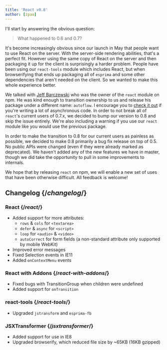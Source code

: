 ```yaml
---
title: 'React v0.8'
author: [zpao]
---
```


I'll start by answering the obvious question:

> What happened to 0.6 and 0.7?

It's become increasingly obvious since our launch in May that people want to use React on the server. With the server-side rendering abilities, that's a perfect fit. However using the same copy of React on the server and then packaging it up for the client is surprisingly a harder problem. People have been using our `react-tools` module which includes React, but when browserifying that ends up packaging all of `esprima` and some other dependencies that aren't needed on the client. So we wanted to make this whole experience better.

We talked with [Jeff Barczewski][jeff] who was the owner of the `react` module on npm. He was kind enough to transition ownership to us and release his package under a different name: `autoflow`. I encourage you to [check it out][autoflow] if you're writing a lot of asynchronous code. In order to not break all of `react`'s current users of 0.7.x, we decided to bump our version to 0.8 and skip the issue entirely. We're also including a warning if you use our `react` module like you would use the previous package.

In order to make the transition to 0.8 for our current users as painless as possible, we decided to make 0.8 primarily a bug fix release on top of 0.5. No public APIs were changed (even if they were already marked as deprecated). We haven't added any of the new features we have in master, though we did take the opportunity to pull in some improvements to internals.

We hope that by releasing `react` on npm, we will enable a new set of uses that have been otherwise difficult. All feedback is welcome!

## Changelog {/*changelog*/}

### React {/*react*/}

- Added support for more attributes:
  - `rows` & `cols` for `<textarea>`
  - `defer` & `async` for `<script>`
  - `loop` for `<audio>` & `<video>`
  - `autoCorrect` for form fields (a non-standard attribute only supported by mobile WebKit)
- Improved error messages
- Fixed Selection events in IE11
- Added `onContextMenu` events

### React with Addons {/*react-with-addons*/}

- Fixed bugs with TransitionGroup when children were undefined
- Added support for `onTransition`

### react-tools {/*react-tools*/}

- Upgraded `jstransform` and `esprima-fb`

### JSXTransformer {/*jsxtransformer*/}

- Added support for use in IE8
- Upgraded browserify, which reduced file size by ~65KB (16KB gzipped)

[jeff]: https://github.com/jeffbski
[autoflow]: https://github.com/jeffbski/autoflow
